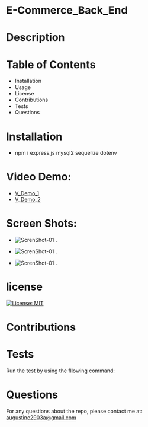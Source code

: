 # E-Commerce_Back_End

# Description

# Table of Contents


* Installation
* Usage
* License
* Contributions
* Tests
* Questions

# Installation

*  npm i express.js mysql2 sequelize dotenv

 # Video Demo:

 * [V_Demo_1](https://watch.screencastify.com/v/A5oWD6hNDnyCJLcInxcc)
 * [V_Demo_2](https://watch.screencastify.com/v/gbjAyuSwaKVtj1hB9gwx)

 # Screen Shots:
 *  ![ScrenShot-01](images/img1.gpn)  .

 *  ![ScrenShot-01](images/img2.gpn)  .

 *  ![ScrenShot-01](images/img3.gpn)  .



# license

[![License: MIT](https://img.shields.io/badge/License-MIT-yellow.svg)](https://opensource.org/licenses/MIT)

# Contributions

# Tests

 Run the test by using the fllowing command:


 # Questions

 For any questions about the repo, please contact me at: augustine2903a@gmail.com 